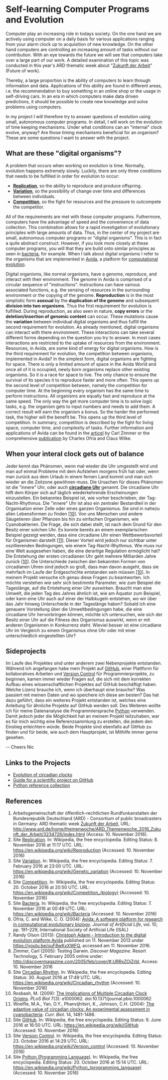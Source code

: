 # Self-learning Computer Programs and Evolution

Computer play an increasing role in todays society. On the one hand we are actively using computer on a daily basis for various applications ranging from your alarm clock up to acquisition of new knowledge. On the other hand computers are controlling an increasing amount of tasks without our contribution. With an eye towards the future we will see that computers take over a large part of our work. A detailed examination of this topic was conducted in this year's ARD thematic week about "[Zukunft der Arbeit](http://www.ard.de/home/themenwoche/ARD_Themenwoche_2016_Zukunft_der_Arbeit/3234726/index.html)" (Future of work).

Thereby, a large proportion is the ability of computers to learn through information and data. Applications of this ability are found in different areas, i.e. the recommendation to buy something in an online shop or the usage in self-driving cars. In an era in which computers make data driven predictions, it should be possible to create new knowledge and solve problems using computers.

In my project I will therefore try to answer questions of evolution using small, autonomous computer programs. In detail, I will work on the evolution of time keeping mechanisms. Under what conditions can an "internal" clock evolve, anyway? Are those timing mechanisms beneficial for an organism? These are some questions I want to answer with the project.

## What are these "digital organisms"?

A problem that occurs when working on evolution is time. Normally, evolution happens extremely slowly. Luckily, there are only three conditions that needs to be fulfilled in order for evolution to occur:

* [__Replication__](https://en.wikipedia.org/wiki/Reproduction), so the ability to reproduce and produce offspring.
* [__Variation__](https://en.wikipedia.org/wiki/Genetic_variation), so the possibility of change over time and differences between individuals.
* [__Competition__](https://en.wikipedia.org/wiki/Competition_(biology)), so the fight for resources and the pressure to outcompete the competitor.

All of the requirements are met with these computer programs. Futhermore, computers have the advantage of speed and the convenience of data collection. This combination allows for a rapid investigation of evolutionary principles with large amounts of data.
Thus, in the center of my project are small, autonomous computer programs or "digital organisms". This is in fact a quite abstract construct. However, if you look more closely at these computer programs, you will that they are build onto similar principles as seen in [bacteria](https://en.wikipedia.org/wiki/Bacteria), for example. When I talk about digital organisms I refer to the organisms that are implemented in [Avida](http://www.ofria.com/pubs/2004OfriaEtAl.pdf), a platform for [computational evolution](https://youtu.be/ouF8wKxXWFQ).

Digital organisms, like normal organisms, have a genome, reproduce, and interact with their environment. The genome in Avida is comprised of a circular sequence of "instructions". Instructions can have various associated functions, e.g. the sensing of resources in the surrounding environment or the copying of the genome.
__Reproduction__ is in the most simplistic form __asexual__ by the __duplication of the genome__ and subsequent __division into two organisms__. Thus the first requirement for evolution is fulfilled.
During reproduction, as also seen in nature, __copy errors__ or the __deletion/insertion of genomic content__ can occur. These mutations cause the __variation__ between individual digital organisms and thus fulfill the second requirement for evolution.
As already mentioned, digital organisms can interact with there environment. These interactions can take several different forms depending on the question you try to answer. In most cases interactions are restricted to the uptake of resources from the environment. Resources, in Avida, are some kind of energy for digital organisms.
How is the third requirement for evolution, the competition between organisms, implemented in Avida? In the simplest form, digital organisms are fighting for space. There is only a limited amount of space in the Avida World and once all of it is occupied, newly born organisms replace other existing organisms. So it is a race for space to live. The only chance to ensure the survival of its species it to reproduce faster and more often. This opens up the second level of competition between, namely the competition for computer time. At the beginning every organism has the same time to perform instructions. All organisms are equally fast and reproduce at the same speed. The only way the get more computer time is to solve logic tasks, e.g. the organism gets to input numbers and needs to add them. A correct result will earn the organism a bonus. So the harder the performed task, the higher will the benefit be. This opens up the third level of competition. In summary, competition is described by the fight for living space, computer time, and complexity of tasks.
Further information and applications of Avida can be found in the [articel](http://discovermagazine.com/2005/feb/cover/#.URRxZOjZrbI) by Carl Zimmer or the comprehensive [publication](http://www.ofria.com/pubs/2004OfriaEtAl.pdf) by Charles Ofria and Claus Wilke.

## When your interal clock gets out of balance



Jeder kennt das Phänomen, wenn mal wieder die Uhr umgestellt wird und man auf einmal Probleme mit dem Aufstehen morgens früh hat oder, wenn man zurück aus dem Urlaub in einem fernen Land kommt und man sich wieder an die Zeitzone gewöhnen muss. Die Ursachen für dieses Phänomen ist die "innere" Uhr, oder auch [__circadiane Uhr__](https://en.wikipedia.org/wiki/Circadian_rhythm) genannt. Die circadiane Uhr hilft dem Körper sich auf täglich wiederkehrende Erscheinungen einzustellen. Ein bekanntes Beispiel ist, wie vorher beschrieben, der Tag-Nacht-Rhythmus. Die "innere" Uhr ist also ein zentraler Bestandteil in der Organisation einer Zelle oder eines ganzen Organismus. Sie sind in nahezu allen Lebensformen zu finden [[10](http://journals.plos.org/plosbiology/article?id=10.1371/journal.pbio.1000062)]. Von uns Menschen und andere Säugetieren über Pflanzen bis hin zu einfachen Organismen, wie Cyanobakterien. Die Frage, die sich dabei stellt, ist nach dem Grund für den Besitz einer solchen Uhr. Es konnte bereits an einem exemplarischen Beispiel gezeigt werden, dass eine circadiane Uhr einen Wettbewerbsvorteil für Organismen darstellt [[11](https://www.researchgate.net/publication/8386795_The_adaptive_value_of_circadian_clocks_An_experimental_assessment_in_cyanobacteria)]. Dieser Vorteil wird jedoch nur sichtbar unter oszillierenden Bedingungen, wie einem Tag-Nacht-Rhythmus.
Wie muss nur eine Welt ausgesehen haben, die eine derartige Regulation ermöglicht hat? Die Entstehung der ersten circadianen Uhr geht mehrere Milliarden Jahre zurück [[10](http://journals.plos.org/plosbiology/article?id=10.1371/journal.pbio.1000062)]. Die Unterschiede zwischen den bekannten Formen von circadianen Uhren sind jedoch so groß, dass man davon ausgeht, dass sie mehrfach im Laufe der Erdgeschichte entstanden sein müssen [[10](http://journals.plos.org/plosbiology/article?id=10.1371/journal.pbio.1000062)].
In meinem Projekt versuche ich genau diese Fragen zu beantworten. Ich möchte verstehen wie sehr sich bestimmte Parameter, wie zum Beispiel die Tageslänge, auf die Entstehung einer Uhr auswirken. Braucht man eine Umwelt, die jeden Tag des Jahres ähnlich ist, wie am Äquator zum Beispiel, oder kann eine Uhr auch auf einer der Halbkugeln entstehen, wo wir über das Jahr hinweg Unterschiede in der Tageslänge haben? Sobald ich eine genauere Vorstellung über die Umweltbedingungen habe, die eine circadiane Uhr hervorbringen können, möchte ich untersuchen, wie sich der Besitz einer Uhr auf die Fitness des Organismus auswirkt, wenn er mit anderen Organismen in Konkurrenz steht. Wieviel besser ist eine circadiane Uhr im Vergleich zu einem Organismus ohne Uhr oder mit einer unterschiedlich eingestellten Uhr?

## Sideprojects

Im Laufe des Projektes sind unter anderem zwei Nebenprojekte entstanden. Während ich angefangen habe mein Projekt auf [GitHub](https://en.wikipedia.org/wiki/GitHub), einer Plattform für kollaboratives Arbeiten und [Version Control](https://en.wikipedia.org/wiki/Version_control) für Programmierprojekte, zu beginnen, kamen immer wieder Fragen auf, die sich mit dem korrekten Aufbau eines wissenschaftlichen Projektes auf GitHub beschäftigt haben. Welche Lizenz brauche ich, wenn ich überhaupt eine brauche? Was passiert mit meinen Daten und wo speichere ich diese am besten? Das hat dazu geführt, dass ein weiteres Projekt entstanden ist, welches eine Anleitung für ähnliche Projekte auf GitHub werden soll.
Des Weiteren wollte ich für meine Datenanalyse die Programmiersprache [Python](https://en.wikipedia.org/wiki/Python_(programming_language)) verwenden. Damit jedoch jeder die Möglichkeit hat an meinem Projekt teilzuhaben, war es für mich wichtig eine Referenzsammlung zu erstellen, die jedem den Einstieg erleichtern würde. Beide Projekte sind ebenfalls auf GitHub zu finden und für beide, wie auch dem Hauptprojekt, ist Mithilfe immer gerne gesehen.

-- Cheers Nic

## Links to the Projects
* [Evolution of circadian clocks](https://github.com/schmelling/clock_evo)
* [Guide for a scientific project on GitHub](https://github.com/schmelling/how_to_science_repo)
* [Python reference collection](https://github.com/schmelling/python_materials)

## References
1. Arbeitsgemeinschaft der öffentlich-rechtlichen Rundfunkanstalten der Bundesrepublik Deutschland (ARD) - Consortium of public broadcasters in Germany: ARD thematic week [Zukunft der Arbeit](http://www.ard.de/home/themenwoche/ARD_Themenwoche_2016_Zukunft_der_Arbeit/3234726/index.html), URL: http://www.ard.de/home/themenwoche/ARD_Themenwoche_2016_Zukunft_der_Arbeit/3234726/index.html (Access: 10. November 2016).
2. Site [Replication](https://en.wikipedia.org/wiki/Reproduction). In: Wikipedia, the free encyclopedia. Editing Status: 8. November 2016 at 11:17 UTC. URL: https://en.wikipedia.org/wiki/Reproduction (Accessed: 10. November 2016)
3. Site [Variation](https://en.wikipedia.org/wiki/Genetic_variation). In: Wikipedia, the free encyclopedia. Editing Status: 7. February 2016 at 23:00 UTC. URL: https://en.wikipedia.org/wiki/Genetic_variation (Accessed: 10. November 2016)
4. Site [Competition](https://en.wikipedia.org/wiki/Competition_(biology)). In: Wikipedia, the free encyclopedia. Editing Status: 20. October 2016 at 20:50 UTC. URL: https://en.wikipedia.org/wiki/Competition_(biology) (Accessed: 10. November 2016)
5. Site [Bacteria](https://en.wikipedia.org/wiki/Bacteria). In: Wikipedia, the free encyclopedia. Editing Status: 7. November 2016 at 00:49 UTC. URL: https://en.wikipedia.org/wiki/Bacteria (Accessed: 10. November 2016)
6. Ofria, C. and Wilke, C. O. (2004): [Avida: A software platform for research in computational
evolutionary biology](http://www.ofria.com/pubs/2004OfriaEtAl.pdf). *Journal of Artificial Life*, vol. 10, pp. 191–229,
International Society of Artificial Life (ISAL)
7. Randy Olson (2013): [Christoph Adami - Introduction to the digital evolution platform Avida](https://youtu.be/ouF8wKxXWFQ) published on 11. November 2013 under https://youtu.be/ouF8wKxXWFQ, accessed am 11. November 2016.
8. Zimmer, Carl (2005): Testing Darwin. *Discover Magazine*. Resort Technology, 5. February 2005 online under: http://discovermagazine.com/2005/feb/cover/#.URRxZOjZrbI, Access: 10. November 2016
9. Site [Circadian Rhythm](https://en.wikipedia.org/wiki/Circadian_rhythm). In: Wikipedia, the free encyclopedia. Editing Status: 30. August 2016 at 17:49 UTC. URL: https://en.wikipedia.org/wiki/Circadian_rhythm (Accessed: 10. November 2016)
10. Rosbash, M. (2009): [The Implications of Multiple Circadian Clock Origins](http://journals.plos.org/plosbiology/article?id=10.1371/journal.pbio.1000062). *PLoS Biol* 7(3): e1000062. doi:10.1371/journal.pbio.1000062
11. Woelfle, M.A., Yan, O.Y., Phanvijhitsiri, K., Johnson, C.H. (2004): [The adaptive value of circadian
clocks: An experimental assessment in cyanobacteria](https://www.researchgate.net/publication/8386795_The_adaptive_value_of_circadian_clocks_An_experimental_assessment_in_cyanobacteria). *Curr. Biol.* 14, 1481-1486.
12. Site [GitHub](https://en.wikipedia.org/wiki/GitHub). In: Wikipedia, the free encyclopedia. Editing Status: 9. June 2016 at 16:50 UTC. URL: https://en.wikipedia.org/wiki/GitHub (Accessed: 10. November 2016)
13. Site [Version Control](https://en.wikipedia.org/wiki/Version_control). In: Wikipedia, the free encyclopedia. Editing Status: 23. October 2016 at 14:29 UTC. URL: https://en.wikipedia.org/wiki/Version_control (Accessed: 10. November 2016)
14. Site [Python (Programming Language)](https://en.wikipedia.org/wiki/Python_(programming_language)). In: Wikipedia, the free encyclopedia. Editing Status: 20. October 2016 at 15:14 UTC. URL: https://en.wikipedia.org/wiki/Python_(programming_language) (Accessed: 10. November 2016)
